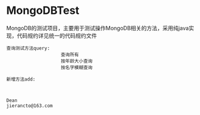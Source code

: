 MongoDBTest
========

MongoDB的测试项目，主要用于测试操作MongoDB相关的方法，采用纯java实现，代码规约详见统一的代码规约文件

	查询测试方法query:
						查询所有
						按年龄大小查询
						按名字模糊查询

	新增方法add:

    
    
    Dean
    jierancto@163.com
